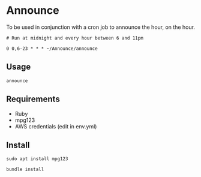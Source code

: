 Announce
=========

To be used in conjunction with a cron job to announce the hour, on the hour.

```
# Run at midnight and every hour between 6 and 11pm

0 0,6-23 * * * ~/Announce/announce
```

## Usage

```
announce
```

## Requirements

* Ruby
* mpg123
* AWS credentials (edit in env.yml)

## Install

```
sudo apt install mpg123

bundle install
````
